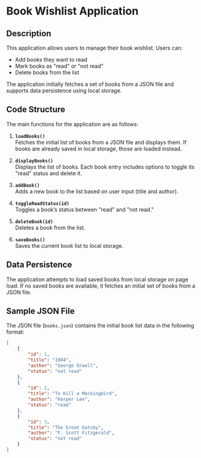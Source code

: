 # Book Wishlist Application

## Description
This application allows users to manage their book wishlist. Users can:
- Add books they want to read
- Mark books as "read" or "not read"
- Delete books from the list

The application initially fetches a set of books from a JSON file and supports data persistence using local storage.

## Code Structure

The main functions for the application are as follows:

1. **`loadBooks()`**  
   Fetches the initial list of books from a JSON file and displays them. If books are already saved in local storage, those are loaded instead.

2. **`displayBooks()`**  
   Displays the list of books. Each book entry includes options to toggle its "read" status and delete it.

3. **`addBook()`**  
   Adds a new book to the list based on user input (title and author).

4. **`toggleReadStatus(id)`**  
   Toggles a book’s status between "read" and "not read."

5. **`deleteBook(id)`**  
   Deletes a book from the list.

6. **`saveBooks()`**  
   Saves the current book list to local storage.

## Data Persistence

The application attempts to load saved books from local storage on page load. If no saved books are available, it fetches an initial set of books from a JSON file.

## Sample JSON File

The JSON file (`books.json`) contains the initial book list data in the following format:

```json
[
    {
        "id": 1,
        "title": "1984",
        "author": "George Orwell",
        "status": "not read"
    },
    {
        "id": 2,
        "title": "To Kill a Mockingbird",
        "author": "Harper Lee",
        "status": "read"
    },
    {
        "id": 3,
        "title": "The Great Gatsby",
        "author": "F. Scott Fitzgerald",
        "status": "not read"
    }
]
```
